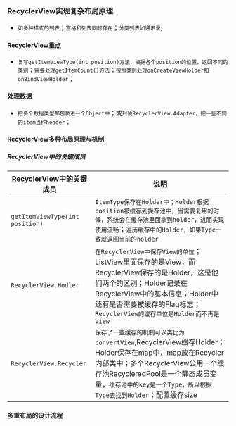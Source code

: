 ### RecyclerView实现复杂布局原理
+ `如多种样式的列表`；`宫格和列表同时存在`；`分类列表如通讯录`;
#### RecyclerView重点
+ `复写getItemViewType(int position)方法，根据各个position的位置，返回不同的类别`；`需要处理getItemCount()方法`；`按照类别处理onCreateViewHolder和onBindViewHolder`；
#### 处理数据
+ `把多个数据类型都包装进一个Object中`；或`封装RecyclerView.Adapter，把一些不同的item当作header`；
#### RecyclerView多种布局原理与机制
##### RecyclerView中的关键成员

|RecyclerView中的关键成员|说明|
|------|------|
|`getItemViewType(int position)`|`ItemType保存在Holder中；Holder根据position被缓存到换存池中，当需要复用的时候，系统会在缓存池里面拿到holder，进而实现使用流畅`；`遍历缓存中的Holder，如果Type一致就返回当前的holder`|
|`RecyclerView.Hodler`|`在RecyclerView中保存View的单位`；ListView里面保存的是View，而RecyclerView保存的是Holder，这是他们两个的区别；Holder记录在RecyclerView中的基本信息；Holder中还有是否需要被缓存的Flag标志；`RecyclerView的缓存单位是Holder而不再是View`|
|`RecyclerView.Recycler`|`保存了一些缓存的机制可以类比为convertView`,RecyclerView缓存Holder；Holder保存在map中，map放在Recycler内部类中；多个RecyclerView公用一个缓存池RecycleredPool是一个静态成员变量，`缓存池中的key是一个Type，所以根据Type去找到Holder`；配置缓存size|

#### 多重布局的设计流程

